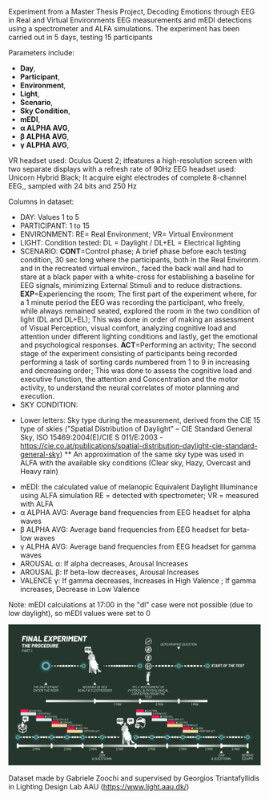 Experiment from a Master Thesis Project, Decoding Emotions through EEG in Real and Virtual Environments
EEG measurements and mEDI detections using a spectrometer and ALFA simulations.
The experiment has been carried out in 5 days, testing 15 participants

Parameters include:
- **Day**,
- **Participant**, 
- **Environment**, 
- **Light**, 
- **Scenario**, 
- **Sky Condition**,
- **mEDI**,
- **α ALPHA AVG**, 
- **β ALPHA AVG**, 
- **γ ALPHA AVG**,

VR headset used: Oculus Quest 2; itfeatures a high-resolution screen with two separate displays with a refresh rate of 90Hz
EEG headset used: Unicorn Hybrid Black; It acquire eight electrodes of complete 8-channel EEG,, sampled with 24 bits and 250 Hz

Columns in dataset:
- DAY: Values 1 to 5
- PARTICIPANT: 1 to 15
- ENVIRONMENT: RE= Real Environment; VR= Virtual Environment
- LIGHT: Condition tested: DL = Daylight / DL+EL = Electrical lighting
- SCENARIO: 
**CONT**=Control phase; 
        A brief phase before each testing condition, 30 sec long where the participants, both in the Real Environm. and in the recreated virtual environ., faced the back wall and had to stare at a black paper with a white-cross for establishing a baseline for 
        EEG signals, minimizing External Stimuli and to reduce distractions.
**EXP**=Experiencing the room; The first part of the experiment where, for a 1 minute period the EEG was recording the participant, who freely, while always remained seated, explored the room in the two condition of light (DL and DL+EL); This was done 
       in order of making an assessment of Visual Perception, visual comfort, analyzing cognitive load and attention under different lighting conditions and lastly, get the emotional and psychological responses.
**ACT**=Performing an activity;
       The second stage of the experiment consisting of participants being recorded performing a task of sorting cards numbered from 1 to 9 in increasing and decreasing order; This was done to assess the cognitive load and executive function, the attention and 
       Concentration and the motor activity, to understand the neural correlates of motor planning and execution.
- SKY CONDITION: 
* Lower letters: Sky type during the measurement, derived from the CIE 15 type of skies ("Spatial Distribution of Daylight" – CIE Standard General Sky, ISO 15469:2004(E)/CIE S 011/E:2003 - https://cie.co.at/publications/spatial-distribution-daylight-cie-standard-general-sky) 
** An approximation of the same sky type was used in ALFA with the available sky conditions (Clear sky, Hazy, Overcast and Heavy rain)
- mEDI: the calculated value of melanopic Equivalent Daylight Illuminance using ALFA simulation
        RE = detected with spectrometer; VR = measured with ALFA
- α ALPHA AVG: Average band frequencies from EEG headset for alpha waves
- β ALPHA AVG: Average band frequencies from EEG headset for beta-low waves
- γ ALPHA AVG: Average band frequencies from EEG headset for gamma waves
- AROUSAL α: If alpha decreases, Arousal Increases
- AROUSAL β: If beta-low decreases, Arousal Increases
- VALENCE γ: If gamma decreases, Increases in High Valence ; If gamma increases, Decrease in Low Valence 

Note: mEDI calculations at 17:00 in the "dl" case were not possible (due to low daylight), so mEDI values were set to 0

![Procedure of the whole experiment](./Procedure.png)

Dataset made by Gabriele Zoochi and supervised by Georgios Triantafyllidis in Lighting Design Lab AAU (https://www.light.aau.dk/)
